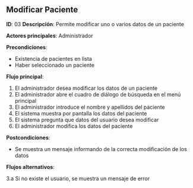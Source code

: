 
## Modificar Paciente

**ID**: 03
**Descripción**: Permite modificar uno o varios datos de un paciente

**Actores principales**: Administrador

**Precondiciones**:
* Existencia de pacientes en lista
* Haber seleccionado un paciente

**Flujo principal**:
1. El administrador desea modificar los datos de un paciente
2. El administrador abre el cuadro de diálogo de búsqueda en el menú principal
3. El administrador introduce el nombre y apellidos del paciente
4. El sistema muestra por pantalla los datos del paciente
5. El sistema pregunta que datos del usuario desea modificar
6. El administrador modifica los datos del paciente

**Postcondiciones**:

* Se muestra un mensaje informando de la correcta modificación de los datos

**Flujos alternativos**:

3.a Si no existe el usuario, se muestra un mensaje de error

